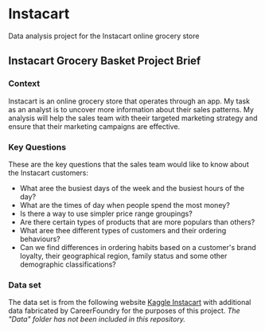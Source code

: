 # Instacart
Data analysis project for the Instacart online grocery store

## Instacart Grocery Basket Project Brief

### Context
Instacart is an online grocery store that operates through an app. My task as an analyst is to uncover more information about their sales patterns. My analysis will help the sales team with theeir targeted marketing strategy and ensure that their marketing campaigns are effective.

### Key Questions
These are the key questions that the sales team would like to know about the Instacart customers:
- What aree the busiest days of the week and the busiest hours of the day? 
- What are the times of day when people spend the most money?
- Is there a way to use simpler price range groupings?
- Are there certain types of products that are more populars than others?
- What aree thee different types of customers and their ordering behaviours?
- Can we find differences in ordering habits based on a customer's brand loyalty, their geographical region, family status and some other demographic classifications?

### Data set
The data set is from the following website [Kaggle Instacart](https://www.kaggle.com/datasets/psparks/instacart-market-basket-analysis) with additional data fabricated by CareerFoundry for the purposes of this project. 
*The "Data" folder has not been included in this repository.*

